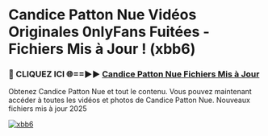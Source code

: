 # Candice Patton Nue Vidéos Originales 0nlyFans Fuitées - Fichiers Mis à Jour ! (xbb6)

<h3>🔴 CLIQUEZ ICI 🌐==►► <a href="https://tinyurl.com/2pmr4ezf" rel="nofollow">Candice Patton Nue Fichiers Mis à Jour</a></h3>

Obtenez Candice Patton Nue et tout le contenu. Vous pouvez maintenant accéder à toutes les vidéos et photos de Candice Patton Nue. Nouveaux fichiers mis à jour 2025

[![xbb6](https://i.imgur.com/6SNvagu.gif)](https://tinyurl.com/2pmr4ezf)
